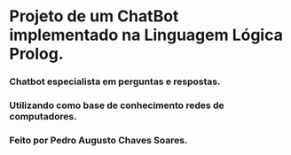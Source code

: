# Projeto de um ChatBot implementado na Linguagem Lógica Prolog.
### Chatbot especialista em perguntas e respostas. 
### Utilizando como base de conhecimento redes de computadores.
### Feito por Pedro Augusto Chaves Soares.

